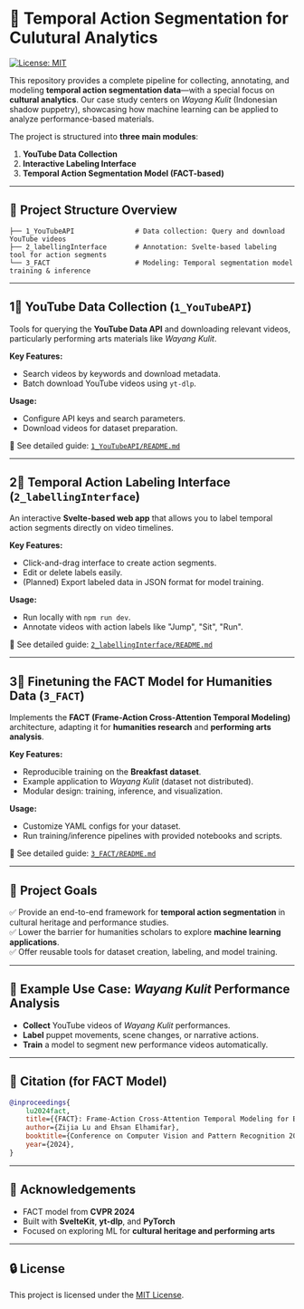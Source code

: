 # 🎥 Temporal Action Segmentation for Culutural Analytics

[![License: MIT](https://img.shields.io/badge/License-MIT-yellow.svg)](LICENSE)

This repository provides a complete pipeline for collecting, annotating, and modeling **temporal action segmentation data**—with a special focus on **cultural analytics**. Our case study centers on *Wayang Kulit* (Indonesian shadow puppetry), showcasing how machine learning can be applied to analyze performance-based materials.

The project is structured into **three main modules**:
1. **YouTube Data Collection**  
2. **Interactive Labeling Interface**  
3. **Temporal Action Segmentation Model (FACT-based)**

---

## 📂 Project Structure Overview
```
├── 1_YouTubeAPI               # Data collection: Query and download YouTube videos
├── 2_labellingInterface       # Annotation: Svelte-based labeling tool for action segments
└── 3_FACT                     # Modeling: Temporal segmentation model training & inference
```

---

## 1⃣ YouTube Data Collection (`1_YouTubeAPI`)
Tools for querying the **YouTube Data API** and downloading relevant videos, particularly performing arts materials like *Wayang Kulit*.

**Key Features:**
- Search videos by keywords and download metadata.
- Batch download YouTube videos using `yt-dlp`.

**Usage:**
- Configure API keys and search parameters.
- Download videos for dataset preparation.

📖 See detailed guide: [`1_YouTubeAPI/README.md`](1_YouTubeAPI/README.md)

---

## 2⃣ Temporal Action Labeling Interface (`2_labellingInterface`)
An interactive **Svelte-based web app** that allows you to label temporal action segments directly on video timelines.

**Key Features:**
- Click-and-drag interface to create action segments.
- Edit or delete labels easily.
- (Planned) Export labeled data in JSON format for model training.

**Usage:**
- Run locally with `npm run dev`.
- Annotate videos with action labels like "Jump", "Sit", "Run".

📖 See detailed guide: [`2_labellingInterface/README.md`](2_labellingInterface/README.md)

---

## 3⃣ Finetuning the FACT Model for Humanities Data (`3_FACT`)
Implements the **FACT (Frame-Action Cross-Attention Temporal Modeling)** architecture, adapting it for **humanities research** and **performing arts analysis**.

**Key Features:**
- Reproducible training on the **Breakfast dataset**.
- Example application to *Wayang Kulit* (dataset not distributed).
- Modular design: training, inference, and visualization.

**Usage:**
- Customize YAML configs for your dataset.
- Run training/inference pipelines with provided notebooks and scripts.

📖 See detailed guide: [`3_FACT/README.md`](3_FACT/README.md)

---

## 🌟 Project Goals
✅ Provide an end-to-end framework for **temporal action segmentation** in cultural heritage and performance studies.  
✅ Lower the barrier for humanities scholars to explore **machine learning applications**.  
✅ Offer reusable tools for dataset creation, labeling, and model training.

---

## 📌 Example Use Case: *Wayang Kulit* Performance Analysis
- **Collect** YouTube videos of *Wayang Kulit* performances.
- **Label** puppet movements, scene changes, or narrative actions.
- **Train** a model to segment new performance videos automatically.

---

## 📖 Citation (for FACT Model)
```bibtex
@inproceedings{
    lu2024fact,
    title={{FACT}: Frame-Action Cross-Attention Temporal Modeling for Efficient Supervised Action Segmentation},
    author={Zijia Lu and Ehsan Elhamifar},
    booktitle={Conference on Computer Vision and Pattern Recognition 2024},
    year={2024},
}
```

---

## 🤝 Acknowledgements
- FACT model from **CVPR 2024**
- Built with **SvelteKit**, **yt-dlp**, and **PyTorch**
- Focused on exploring ML for **cultural heritage and performing arts**

---

## 🔒 License
This project is licensed under the [MIT License](LICENSE).